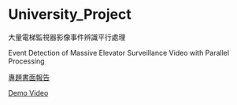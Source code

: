 # University_Project

大量電梯監視器影像事件辨識平行處理

Event Detection of Massive Elevator Surveillance Video with Parallel Processing

[專題書面報告](https://docs.google.com/document/d/1CS3JggIcM0PNscYTX_8yXfSkYRhPhVZlK3CtjAU273A/edit)

[Demo Video](https://www.youtube.com/watch?v=d_LBqkBvfPo)

